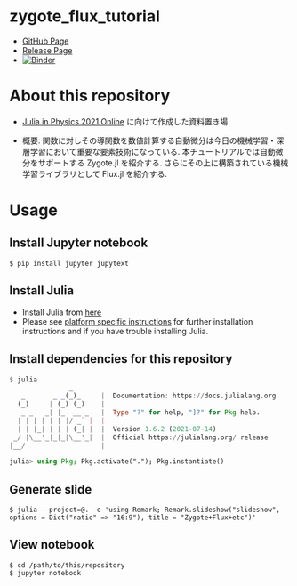 # zygote_flux_tutorial

- [GitHub Page](https://atelierarith.github.io/zygote_flux_tutorial/)
- [Release Page](https://github.com/AtelierArith/zygote_flux_tutorial/releases/tag/artifacts%2Flatest)
- [![Binder](https://mybinder.org/badge_logo.svg)](https://mybinder.org/v2/gh/AtelierArith/zygote_flux_tutorial/HEAD)

# About this repository

- [Julia in Physics 2021 Online](https://akio-tomiya.github.io/julia_in_physics/) に向けて作成した資料置き場.

- 概要: 関数に対しその導関数を数値計算する自動微分は今日の機械学習・深層学習において重要な要素技術になっている. 本チュートリアルでは自動微分をサポートする Zygote.jl を紹介する. さらにその上に構築されている機械学習ライブラリとして Flux.jl を紹介する.


# Usage

## Install Jupyter notebook

```console
$ pip install jupyter jupytext
```

## Install Julia

- Install Julia from [here](https://julialang.org/downloads/)
- Please see [platform specific instructions](https://julialang.org/downloads/platform/) for further installation instructions and if you have trouble installing Julia. 

## Install dependencies for this repository

```julia
$ julia
               _
   _       _ _(_)_     |  Documentation: https://docs.julialang.org
  (_)     | (_) (_)    |
   _ _   _| |_  __ _   |  Type "?" for help, "]?" for Pkg help.
  | | | | | | |/ _` |  |
  | | |_| | | | (_| |  |  Version 1.6.2 (2021-07-14)
 _/ |\__'_|_|_|\__'_|  |  Official https://julialang.org/ release
|__/                   |

julia> using Pkg; Pkg.activate("."); Pkg.instantiate()
```

## Generate slide

```console
$ julia --project=@. -e 'using Remark; Remark.slideshow("slideshow", options = Dict("ratio" => "16:9"), title = "Zygote+Flux+etc")'
```

## View notebook


```console
$ cd /path/to/this/repository
$ jupyter notebook
```
